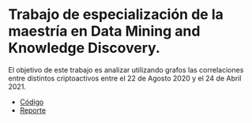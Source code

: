 # Trabajo de especialización de la maestría en Data Mining and Knowledge Discovery. 

El objetivo de este trabajo es analizar utilizando grafos las correlaciones entre distintos criptoactivos entre el  22 de Agosto 2020 y el 24 de Abril 2021.

- [Código](https://github.com/FedeScenna/Crypto_NetworkAnalysis/blob/main/05_NetworkAnalysis.ipynb)
- [Reporte](https://github.com/FedeScenna/Crypto_NetworkAnalysis/blob/main/Scenna%20Federico.pdf)

